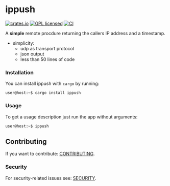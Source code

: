 # ippush

[![crates.io][crates-badge]][crates-url]
[![GPL licensed][license-badge]][license-url]
[![CI][actions-badge]][actions-url]

[crates-badge]: https://img.shields.io/crates/v/ippush.svg
[crates-url]: https://crates.io/crates/ippush
[license-badge]: https://img.shields.io/badge/license-GPL-blue.svg
[license-url]: ./Cargo.toml
[actions-badge]: https://github.com/shtsoft/ippush/actions/workflows/ci.yaml/badge.svg
[actions-url]: https://github.com/shtsoft/ippush/actions/workflows/ci.yaml

A **simple** remote procdure returning the callers IP address and a timestamp.

- simplicity:
  * udp as transport protocol
  * json output
  * less than 50 lines of code

### Installation

You can install ippush with `cargo` by running:

```console
user@host:~$ cargo install ippush
```

### Usage

To get a usage description just run the app without arguments:

```console
user@host:~$ ippush
```

## Contributing

If you want to contribute: [CONTRIBUTING](CONTRIBUTING.md).

### Security

For security-related issues see: [SECURITY](SECURITY.md).
